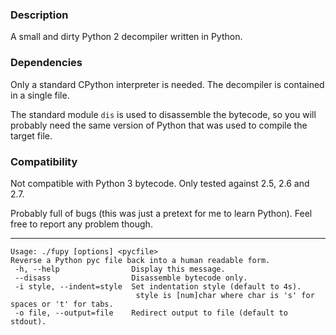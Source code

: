 ### Description ###
A small and dirty Python 2 decompiler written in Python.


### Dependencies ###
Only a standard CPython interpreter is needed. The decompiler is contained in a single file.

The standard module `dis` is used to disassemble the bytecode, so you will probably need the same version of Python that was used to compile the target file.


### Compatibility ###
Not compatible with Python 3 bytecode. Only tested against 2.5, 2.6 and 2.7.

Probably full of bugs (this was just a pretext for me to learn Python). Feel free to report any problem though.


---


```
Usage: ./fupy [options] <pycfile>
Reverse a Python pyc file back into a human readable form.
 -h, --help                Display this message.
 --disass                  Disassemble bytecode only.
 -i style, --indent=style  Set indentation style (default to 4s).
                            style is [num]char where char is 's' for spaces or 't' for tabs.
 -o file, --output=file    Redirect output to file (default to stdout).
```